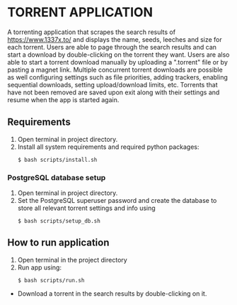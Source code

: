 # TORRENT APPLICATION
A torrenting application that scrapes the search results of https://www.1337x.to/ and displays the name, seeds, leeches and size for each 
torrent. Users are able to page through the search results and can start a download by double-clicking on the 
torrent they want. Users are also able to start a torrent download manually by uploading a ".torrent" file or by pasting 
a magnet link. Multiple concurrent torrent downloads are possible as well configuring settings such as file priorities, 
adding trackers, enabling sequential downloads, setting upload/download limits, etc. Torrents that have not been removed 
are saved upon exit along with their settings and resume when the app is started again.
## Requirements
1. Open terminal in project directory.
2. Install all system requirements and required python packages:
   ```
   $ bash scripts/install.sh
   ```

### PostgreSQL database setup
1. Open terminal in project directory.
2. Set the PostgreSQL superuser password and create the database to store all relevant torrent settings and info using
   ```
   $ bash scripts/setup_db.sh
   ```

## How to run application
1. Open terminal in the project directory
2. Run app using:
   ```
   $ bash scripts/run.sh
   ```

* Download a torrent in the search results by double-clicking on it.
